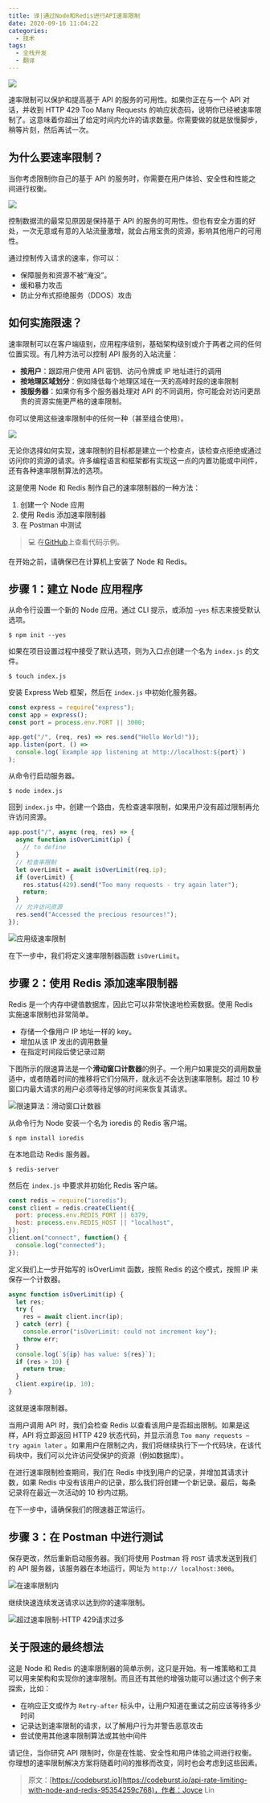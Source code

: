 ```yaml
---
title: 译|通过Node和Redis进行API速率限制
date: 2020-09-16 11:04:22
categories:
  - 技术
tags:
  - 全栈开发
  - 翻译
---
```


![](http://myimgcloud.oss-cn-hangzhou.aliyuncs.com/202009/api-rate-limiting-with-node-and-redis/banner.jpeg)

速率限制可以保护和提高基于 API 的服务的可用性。如果你正在与一个 API 对话，并收到 HTTP 429 Too Many Requests 的响应状态码，说明你已经被速率限制了。这意味着你超出了给定时间内允许的请求数量。你需要做的就是放慢脚步，稍等片刻，然后再试一次。

<!-- more -->

## 为什么要速率限制？

当你考虑限制你自己的基于 API 的服务时，你需要在用户体验、安全性和性能之间进行权衡。

![](http://myimgcloud.oss-cn-hangzhou.aliyuncs.com/202009/api-rate-limiting-with-node-and-redis/1.png)

控制数据流的最常见原因是保持基于 API 的服务的可用性。但也有安全方面的好处，一次无意或有意的入站流量激增，就会占用宝贵的资源，影响其他用户的可用性。

通过控制传入请求的速率，你可以：

- 保障服务和资源不被“淹没”。
- 缓和暴力攻击
- 防止分布式拒绝服务（DDOS）攻击

## 如何实施限速？

速率限制可以在客户端级别，应用程序级别，基础架构级别或介于两者之间的任何位置实现。有几种方法可以控制 API 服务的入站流量：

- **按用户**：跟踪用户使用 API 密钥、访问令牌或 IP 地址进行的调用
- **按地理区域划分**：例如降低每个地理区域在一天的高峰时段的速率限制
- **按服务器**：如果你有多个服务器处理对 API 的不同调用，你可能会对访问更昂贵的资源实施更严格的速率限制。

你可以使用这些速率限制中的任何一种（甚至组合使用）。

![](http://myimgcloud.oss-cn-hangzhou.aliyuncs.com/202009/api-rate-limiting-with-node-and-redis/2.png)

无论你选择如何实现，速率限制的目标都是建立一个检查点，该检查点拒绝或通过访问你的资源的请求。许多编程语言和框架都有实现这一点的内置功能或中间件，还有各种速率限制算法的选项。

这是使用 Node 和 Redis 制作自己的速率限制器的一种方法：

1. 创建一个 Node 应用
2. 使用 Redis 添加速率限制器
3. 在 Postman 中测试

> 💻 在[GitHub](https://github.com/loopDelicious/rate-limiter)上查看代码示例。

在开始之前，请确保已在计算机上安装了 Node 和 Redis。

## 步骤 1：建立 Node 应用程序

从命令行设置一个新的 Node 应用。通过 CLI 提示，或添加 `—yes` 标志来接受默认选项。

```shell
$ npm init --yes
```

如果在项目设置过程中接受了默认选项，则为入口点创建一个名为 `index.js` 的文件。

```shell
$ touch index.js
```

安装 Express Web 框架，然后在 `index.js` 中初始化服务器。

```javascript
const express = require("express");
const app = express();
const port = process.env.PORT || 3000;

app.get("/", (req, res) => res.send("Hello World!"));
app.listen(port, () =>
  console.log(`Example app listening at http://localhost:${port}`)
);
```

从命令行启动服务器。

```shell
$ node index.js
```

回到 `index.js` 中，创建一个路由，先检查速率限制，如果用户没有超过限制再允许访问资源。

```javascript
app.post("/", async (req, res) => {
  async function isOverLimit(ip) {
    // to define
  }
  // 检查率限制
  let overLimit = await isOverLimit(req.ip);
  if (overLimit) {
    res.status(429).send("Too many requests - try again later");
    return;
  }
  // 允许访问资源
  res.send("Accessed the precious resources!");
});
```

![应用级速率限制](http://myimgcloud.oss-cn-hangzhou.aliyuncs.com/202009/api-rate-limiting-with-node-and-redis/3.png)

在下一步中，我们将定义速率限制器函数 `isOverLimit`。

## 步骤 2：使用 Redis 添加速率限制器

Redis 是一个内存中键值数据库，因此它可以非常快速地检索数据。使用 Redis 实施速率限制也非常简单。

- 存储一个像用户 IP 地址一样的 key。
- 增加从该 IP 发出的调用数量
- 在指定时间段后使记录过期

下图所示的限速算法是一个**滑动窗口计数器**的例子。一个用户如果提交的调用数量适中，或者随着时间的推移将它们分隔开，就永远不会达到速率限制。超过 10 秒窗口内最大请求的用户必须等待足够的时间来恢复其请求。

![限速算法：滑动窗口计数器](http://myimgcloud.oss-cn-hangzhou.aliyuncs.com/202009/api-rate-limiting-with-node-and-redis/4.png)

从命令行为 Node 安装一个名为 ioredis 的 Redis 客户端。

```shell
$ npm install ioredis
```

在本地启动 Redis 服务器。

```shell
$ redis-server
```

然后在 `index.js` 中要求并初始化 Redis 客户端。

```javascript
const redis = require("ioredis");
const client = redis.createClient({
  port: process.env.REDIS_PORT || 6379,
  host: process.env.REDIS_HOST || "localhost",
});
client.on("connect", function() {
  console.log("connected");
});
```

定义我们上一步开始写的 isOverLimit 函数，按照 Redis 的这个模式，按照 IP 来保存一个计数器。

```javascript
async function isOverLimit(ip) {
  let res;
  try {
    res = await client.incr(ip);
  } catch (err) {
    console.error("isOverLimit: could not increment key");
    throw err;
  }
  console.log(`${ip} has value: ${res}`);
  if (res > 10) {
    return true;
  }
  client.expire(ip, 10);
}
```

这就是速率限制器。

当用户调用 API 时，我们会检查 Redis 以查看该用户是否超出限制。如果是这样，API 将立即返回 HTTP 429 状态代码，并显示消息 `Too many requests — try again later` 。如果用户在限制之内，我们将继续执行下一个代码块，在该代码块中，我们可以允许访问受保护的资源（例如数据库）。

在进行速率限制检查期间，我们在 Redis 中找到用户的记录，并增加其请求计数，如果 Redis 中没有该用户的记录，那么我们将创建一个新记录。最后，每条记录将在最近一次活动的 10 秒内过期。

在下一步中，请确保我们的限速器正常运行。

## 步骤 3：在 Postman 中进行测试

保存更改，然后重新启动服务器。我们将使用 Postman 将 `POST` 请求发送到我们的 API 服务器，该服务器在本地运行，网址为 `http:// localhost:3000`。

![在速率限制内](http://myimgcloud.oss-cn-hangzhou.aliyuncs.com/202009/api-rate-limiting-with-node-and-redis/5.png)

继续快速连续发送请求以达到你的速率限制。

![超过速率限制-HTTP 429请求过多](http://myimgcloud.oss-cn-hangzhou.aliyuncs.com/202009/api-rate-limiting-with-node-and-redis/6.gif)

## 关于限速的最终想法

这是 Node 和 Redis 的速率限制器的简单示例，这只是开始。有一堆策略和工具可以用来架构和实现你的速率限制。而且还有其他的增强功能可以通过这个例子来探索，比如：

- 在响应正文或作为 `Retry-after` 标头中，让用户知道在重试之前应该等待多少时间
- 记录达到速率限制的请求，以了解用户行为并警告恶意攻击
- 尝试使用其他速率限制算法或其他中间件

请记住，当你研究 API 限制时，你是在性能、安全性和用户体验之间进行权衡。你理想的速率限制解决方案将随着时间的推移而改变，同时也会考虑到这些因素。

> 原文：[https://codeburst.io](https://codeburst.io/api-rate-limiting-with-node-and-redis-95354259c768)，作者：Joyce Lin
